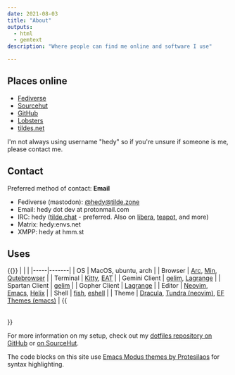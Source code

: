 ```yaml
---
date: 2021-08-03
title: "About"
outputs:
  - html
  - gemtext
description: "Where people can find me online and software I use"

---
```


## Places online

* [Fediverse](https://tilde.zone/@hedy)
* [Sourcehut](https://sr.ht/~hedy)
* [GitHub](https://github.com/hedyhli)
* [Lobsters](https://lobste.rs/u/hedy)
* [tildes.net](https://tildes.net/user/hedy)

I'm not always using username "hedy" so if you're unsure if someone is me, please contact me.

## Contact

Preferred method of contact: **Email**

* Fediverse (mastodon): [@hedy@tilde.zone](https://tilde.zone/@hedy)
* Email: hedy dot dev at protonmail.com
* IRC: hedy ([tilde.chat](https://tilde.chat) - preferred. Also on
  [libera](https://libera.chat), [teapot](https://teapot.chat), and more)
* Matrix: hedy:envs.net
* XMPP: hedy at hmm.st


## Uses

{{<table>}}
| | |
|-----|-------|
| OS  | MacOS, ubuntu, arch |
| Browser | [Arc](https://arc.net), [Min](https://minbrowser.org/), [Qutebrowser](https://www.qutebrowser.org/index.html) |
| Terminal | [Kitty](https://sw.kovidgoyal.net/kitty/), [EAT](https://github.com/kephale/emacs-eat) |
| Gemini Client | [gelim](https://github.com/hedyhli/gelim), [Lagrange](https://gmi.skyjake.fi/lagrange/) |
| Spartan Client | [gelim](https://github.com/hedyhli/gelim) |
| Gopher Client | [Lagrange](https://gmi.skyjake.fi/lagrange/) |
| Editor | [Neovim](https://neovim.io/), [Emacs](https://www.gnu.org/software/emacs/), [Helix](https://helix-editor.com/) |
| Shell | [fish](https://fishshell.com/), [eshell](https://www.gnu.org/software/emacs/manual/html_mono/eshell.html) |
| Theme | [Dracula](https://draculatheme.com/), [Tundra (neovim)](https://github.com/sam4llis/nvim-tundra), [EF Themes (emacs)](https://protesilaos.com/emacs/ef-themes) |
{{</table>}}

For more information on my setup, check out my [dotfiles repository on GitHub](https://github.com/hedyhli/dotfiles) or [on SourceHut](https://sr.ht/~hedy/dotfiles).

The code blocks on this site use [Emacs Modus themes by
Protesilaos](https://protesilaos.com/emacs/modus-themes) for syntax
highlighting.
